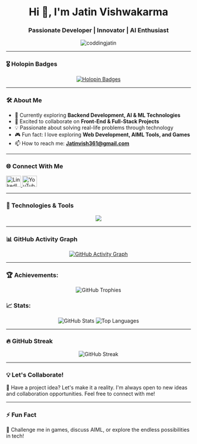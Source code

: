 <h1 align="center">Hi 👋, I'm Jatin Vishwakarma</h1>
<h3 align="center">Passionate Developer | Innovator | AI Enthusiast</h3>

<p align="center">
  <img src="https://komarev.com/ghpvc/?username=coddingjatin&label=Profile%20views&color=0e75b6&style=flat" alt="coddingjatin" />
</p>

---

### 🎖 Holopin Badges

<p align="center">
  <a href="https://holopin.io/@coddingjatin">
    <img src="https://holopin.me/coddingjatin" alt="Holopin Badges">
  </a>
</p>

---

### 🛠 About Me

- 🌱 Currently exploring **Backend Development, AI & ML Technologies**  
- 👯 Excited to collaborate on **Front-End & Full-Stack Projects**  
- 💡 Passionate about solving real-life problems through technology  
- 🎮 Fun fact: I love exploring **Web Development, AIML Tools, and Games**  
- 📫 How to reach me: **Jatinvish361@gmail.com**

---

### 🌐 Connect With Me

<p align="left">
  <a href="https://www.linkedin.com/in/jatin-vishwakarma-563914246/" target="_blank">
    <img src="https://raw.githubusercontent.com/rahuldkjain/github-profile-readme-generator/master/src/images/icons/Social/linked-in-alt.svg" alt="LinkedIn" height="30" width="40"/>
  </a>
  <a href="https://www.youtube.com/c/jatin vishwakarma" target="_blank">
    <img src="https://raw.githubusercontent.com/rahuldkjain/github-profile-readme-generator/master/src/images/icons/Social/youtube.svg" alt="YouTube" height="30" width="40"/>
  </a>
</p>

---

### 🚀 Technologies & Tools
<p align="center">
  <a href="https://skillicons.dev">
    <img src="https://skillicons.dev/icons?i=git,c,cpp,py,flask,java,r,html,js,sass,bootstrap,vim,react,vue,tailwind,npm,nextjs,mysql,mongodb,firebase,netlify,github,pytorch,postman,opencv,sklearn,tensorflow,vscode,devto,figma&perline=6" />
  </a>
</p>


---
### 📊 GitHub Activity Graph

<p align="center">
  <a href="https://github.com/ashutosh00710/github-readme-activity-graph">
    <img src="https://github-readme-activity-graph.vercel.app/graph?username=coddingjatin&theme=dracula" alt="GitHub Activity Graph">
  </a>
</p>

---

### 🏆 Achievements:

<p align="center">
  <img src="https://github-profile-trophy.vercel.app/?username=coddingjatin&theme=radical&margin-w=15&margin-h=15" alt="GitHub Trophies"/>
</p>

### 📈 Stats:
<p align="center">
  <img src="https://github-readme-stats.vercel.app/api?username=coddingjatin&show_icons=true&theme=radical" alt="GitHub Stats"/>
  <img src="https://github-readme-stats.vercel.app/api/top-langs?username=coddingjatin&layout=compact&theme=radical" alt="Top Languages"/>
</p>

---

### 🔥 GitHub Streak

<p align="center">
  <img src="https://github-readme-streak-stats.herokuapp.com/?user=coddingjatin&theme=radical" alt="GitHub Streak"/>
</p>

---
### 💡 Let's Collaborate!

🚀 Have a project idea? Let's make it a reality. I'm always open to new ideas and collaboration opportunities. Feel free to connect with me!

---

### ⚡ Fun Fact  
💬 Challenge me in games, discuss AIML, or explore the endless possibilities in tech!
